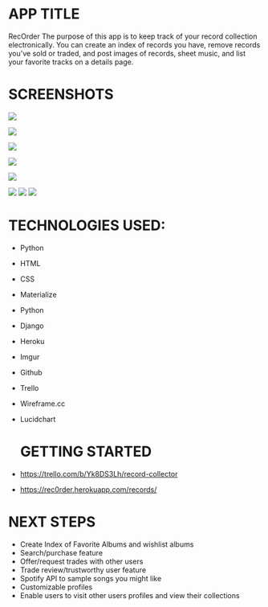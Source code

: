 # APP TITLE
RecOrder The purpose of this app is to keep track of your record collection electronically. You can create an index of records you have, remove records you've sold or traded, and post images of records, sheet music, and list your favorite tracks on a details page. 

# SCREENSHOTS

![](https://i.imgur.com/PniowiU.png)

![](https://i.imgur.com/Silw5PR.png)

![](https://i.imgur.com/z97lqjX.png)

![](https://i.imgur.com/MMtdZ7k.png)

![](https://i.imgur.com/MEpED2j.png)

![](https://i.imgur.com/eySkpPN.png)
![](https://i.imgur.com/D2aGwxN.png)
![](https://i.imgur.com/BWh3JD2.png)
![]()

# TECHNOLOGIES USED: 
- Python
- HTML
- CSS
- Materialize
- Python
- Django 
- Heroku
- Imgur
- Github
- Trello
- Wireframe.cc
- Lucidchart
  
  # GETTING STARTED
 - https://trello.com/b/Yk8DS3Lh/record-collector
 - https://rec0rder.herokuapp.com/records/

# NEXT STEPS 

- Create Index of Favorite Albums and wishlist albums
- Search/purchase feature
- Offer/request trades with other users
- Trade review/trustworthy user feature
- Spotify API to sample songs you might like
- Customizable profiles
- Enable users to visit other users profiles and view their collections
